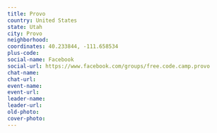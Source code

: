 ```yaml
---
title: Provo
country: United States
state: Utah
city: Provo
neighborhood: 
coordinates: 40.233844, -111.658534
plus-code:
social-name: Facebook
social-url: https://www.facebook.com/groups/free.code.camp.provo
chat-name:
chat-url:
event-name:
event-url:
leader-name:
leader-url:
old-photo: 
cover-photo:
---
```


